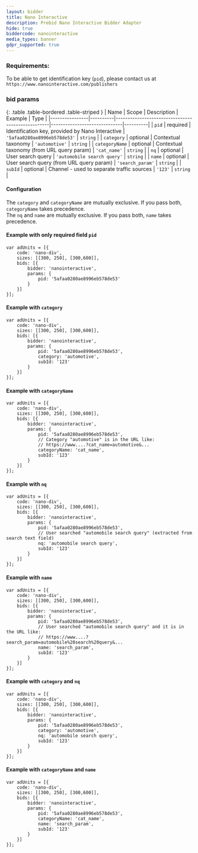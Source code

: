 ```yaml
---
layout: bidder
title: Nano Interactive
description: Prebid Nano Interactive Bidder Adapter
hide: true
biddercode: nanointeractive
media_types: banner
gdpr_supported: true
---
```


### Requirements:
To be able to get identification key (`pid`), please contact us at <br>
`https://www.nanointeractive.com/publishers` <br>

### bid params

{: .table .table-bordered .table-striped }
| Name           | Scope    | Description                                      | Example                      | Type     |
|----------------|----------|--------------------------------------------------|------------------------------|----------|
| `pid`          | required | Identification key, provided by Nano Interactive | `'5afaa0280ae8996eb578de53'` | `string` |
| `category`     | optional | Contextual taxonomy                              | `'automotive'`               | `string` |
| `categoryName` | optional | Contextual taxonomy (from URL query param)       | `'cat_name'`                 | `string` |
| `nq`           | optional | User search query                                | `'automobile search query'`  | `string` |
| `name`         | optional | User search query (from URL query param)         | `'search_param'`             | `string` |
| `subId`        | optional | Channel - used to separate traffic sources       | `'123'`                      | `string` |

#### Configuration
The `category` and `categoryName` are mutually exclusive. If you pass both, `categoryName` takes precedence.
<br>
The `nq` and `name` are mutually exclusive. If you pass both, `name` takes precedence.

#### Example with only required field `pid`
    var adUnits = [{
        code: 'nano-div',
        sizes: [[300, 250], [300,600]],
        bids: [{
            bidder: 'nanointeractive',
            params: {
                pid: '5afaa0280ae8996eb578de53'
            }
        }]
    }];

#### Example with `category`
    var adUnits = [{
        code: 'nano-div',
        sizes: [[300, 250], [300,600]],
        bids: [{
            bidder: 'nanointeractive',
            params: {
                pid: '5afaa0280ae8996eb578de53',
                category: 'automotive',
                subId: '123'
            }
        }]
    }];

#### Example with `categoryName`
    var adUnits = [{
        code: 'nano-div',
        sizes: [[300, 250], [300,600]],
        bids: [{
            bidder: 'nanointeractive',
            params: {
                pid: '5afaa0280ae8996eb578de53',
                // Category "automotive" is in the URL like:
                // https://www....?cat_name=automotive&...
                categoryName: 'cat_name',
                subId: '123'
            }
        }]
    }];

#### Example with `nq`
    var adUnits = [{
        code: 'nano-div',
        sizes: [[300, 250], [300,600]],
        bids: [{
            bidder: 'nanointeractive',
            params: {
                pid: '5afaa0280ae8996eb578de53',
                // User searched "automobile search query" (extracted from search text field)
                nq: 'automobile search query',
                subId: '123'
            }
        }]
    }];

#### Example with `name`
    var adUnits = [{
        code: 'nano-div',
        sizes: [[300, 250], [300,600]],
        bids: [{
            bidder: 'nanointeractive',
            params: {
                pid: '5afaa0280ae8996eb578de53',
                // User searched "automobile search query" and it is in the URL like:
                // https://www....?search_param=automobile%20search%20query&...
                name: 'search_param',
                subId: '123'
            }
        }]
    }];

#### Example with `category` and `nq`
    var adUnits = [{
        code: 'nano-div',
        sizes: [[300, 250], [300,600]],
        bids: [{
            bidder: 'nanointeractive',
            params: {
                pid: '5afaa0280ae8996eb578de53',
                category: 'automotive',
                nq: 'automobile search query',
                subId: '123'
            }
        }]
    }];

#### Example with `categoryName` and `name`
    var adUnits = [{
        code: 'nano-div',
        sizes: [[300, 250], [300,600]],
        bids: [{
            bidder: 'nanointeractive',
            params: {
                pid: '5afaa0280ae8996eb578de53',
                categoryName: 'cat_name',
                name: 'search_param',
                subId: '123'
            }
        }]
    }];
